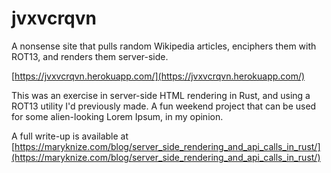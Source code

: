 # jvxvcrqvn
A nonsense site that pulls random Wikipedia articles, enciphers them with ROT13, and renders them server-side.

[https://jvxvcrqvn.herokuapp.com/](https://jvxvcrqvn.herokuapp.com/)

This was an exercise in server-side HTML rendering in Rust, and using a ROT13 utility I'd previously made. A fun weekend project that can be used for some alien-looking Lorem Ipsum, in my opinion.

A full write-up is available at [https://maryknize.com/blog/server_side_rendering_and_api_calls_in_rust/](https://maryknize.com/blog/server_side_rendering_and_api_calls_in_rust/)
